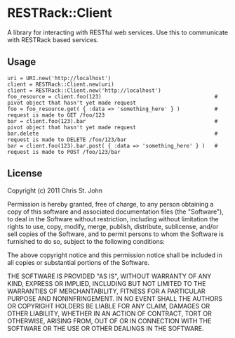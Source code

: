 # RESTRack::Client

A library for interacting with RESTful web services.
Use this to communicate with RESTRack based services.


## Usage
    
    uri = URI.new('http://localhost')
    client = RESTRack::Client.new(uri)
    client = RESTRack::Client.new('http://localhost')
    foo_resource = client.foo(123)                                    # pivot object that hasn't yet made request
    foo = foo_resource.get( { :data => 'something_here' } )           # request is made to GET /foo/123
    bar = client.foo(123).bar                                         # pivot object that hasn't yet made request
    bar.delete                                                        # request is made to DELETE /foo/123/bar
    bar = client.foo(123).bar.post( { :data => 'something_here' } )   # request is made to POST /foo/123/bar


## License

Copyright (c) 2011 Chris St. John

Permission is hereby granted, free of charge, to any person obtaining a copy of this software and associated
documentation files (the "Software"), to deal in the Software without restriction, including without limitation the
rights to use, copy, modify, merge, publish, distribute, sublicense, and/or sell copies of the Software, and to permit
persons to whom the Software is furnished to do so, subject to the following conditions:

The above copyright notice and this permission notice shall be included in all copies or substantial portions of the
Software.

THE SOFTWARE IS PROVIDED "AS IS", WITHOUT WARRANTY OF ANY KIND, EXPRESS OR IMPLIED, INCLUDING BUT NOT LIMITED TO THE
WARRANTIES OF MERCHANTABILITY, FITNESS FOR A PARTICULAR PURPOSE AND NONINFRINGEMENT. IN NO EVENT SHALL THE AUTHORS OR
COPYRIGHT HOLDERS BE LIABLE FOR ANY CLAIM, DAMAGES OR OTHER LIABILITY, WHETHER IN AN ACTION OF CONTRACT, TORT OR
OTHERWISE, ARISING FROM, OUT OF OR IN CONNECTION WITH THE SOFTWARE OR THE USE OR OTHER DEALINGS IN THE SOFTWARE.
